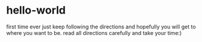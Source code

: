 # hello-world
first time ever
just keep following the directions and hopefully you will get to where you want to be.
read all directions carefully and take your time:)
